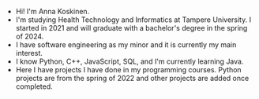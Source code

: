 - Hi! I'm Anna Koskinen.
- I'm studying Health Technology and Informatics at Tampere University. I started in 2021 and will graduate with a bachelor's degree in the spring of 2024.
- I have software engineering as my minor and it is currently my main interest.
- I know Python, C++, JavaScript, SQL, and I'm currently learning Java.
- Here I have projects I have done in my programming courses. Python projects are from the spring of 2022 and other projects are added once completed.
